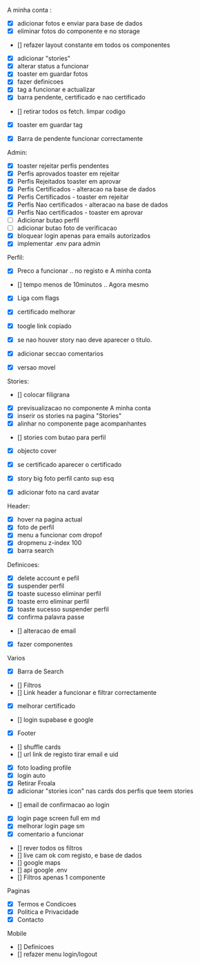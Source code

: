A minha conta :
- [X] adicionar fotos e enviar para base de dados
- [X] eliminar fotos do componente e no storage 
- [] refazer layout constante em todos os componentes
- [X] adicionar "stories"
- [X] alterar status a funcionar 
- [X] toaster em guardar fotos
- [X] fazer definicoes
- [X] tag a funcionar e actualizar
- [X] barra pendente, certificado e nao certificado
- [] retirar todos os fetch. limpar codigo
- [X] toaster em guardar tag
- [X] Barra de pendente funcionar correctamente


Admin: 
- [X]  toaster rejeitar perfis pendentes
- [X] Perfis aprovados toaster em rejeitar
- [X] Perfis Rejeitados toaster em aprovar
- [X] Perfis Certificados - alteracao na base de dados
- [X] Perfis Certificados - toaster em rejeitar
- [X] Perfis Nao certificados - alteracao na base de dados
- [X] Perfis Nao certificados -  toaster em aprovar
- [ ] Adicionar butao perfil
- [ ] adicionar butao foto de verificacao
- [X] bloquear login apenas para emails autorizados
- [X] implementar .env para admin

Perfil: 
- [X] Preco a funcionar .. no registo e A minha conta
- [] tempo menos de 10minutos .. Agora mesmo
- [X] Liga com flags
- [X] certificado melhorar 
- [X] toogle link copiado
- [X] se nao houver story nao deve aparecer o titulo.
- [X] adicionar seccao comentarios
- [X] versao movel


Stories: 
- [] colocar filigrana
- [X] previsualizacao no componente A minha conta
- [X] inserir os stories na pagina "Stories"
- [X] alinhar no componente page acompanhantes
- [] stories com  butao para perfil
- [X] objecto cover 
- [X] se certificado aparecer o certificado
- [X] story big foto perfil canto sup esq
- [X] adicionar foto na card avatar


Header:
- [X] hover na pagina actual
- [X] foto de perfil
- [X] menu a funcionar com dropof
- [X] dropmenu z-index 100
- [X]  barra search

Definicoes:
- [X] delete account e pefil 
- [X] suspender perfil
- [X] toaste sucesso eliminar perfil
- [X] toaste erro eliminar perfil
- [X] toaste sucesso suspender perfil
- [X] confirma palavra passe
- [] alteracao de email 
- [X] fazer componentes

Varios
- [X] Barra de Search
- [] Filtros
- [] Link header a funcionar e filtrar correctamente
- [X] melhorar certificado 
- [] login supabase e google
- [X] Footer
- [] shuffle cards
- [] url link de registo tirar email e uid
- [X] foto loading profile
- [X] login auto
- [X] Retirar Froala
- [X] adicionar "stories icon" nas cards dos perfis que teem stories
- [] email de confirmacao ao login 
- [X] login page screen full em md
- [X] melhorar login page sm
- [X] comentario a funcionar
- [] rever todos os filtros
- [] live cam ok  com registo, e base de dados
- [] google maps
- [] api google .env
- [] Filtros apenas 1 componente

Paginas
- [X] Termos e Condicoes
- [X] Politica e Privacidade
- [X] Contacto

Mobile
- [] Definicoes
- [] refazer menu login/logout

